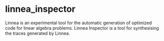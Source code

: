 # linnea_inspector
Linnea is an experimental tool for the automatic generation of optimized code for linear algebra problems. Linnea Inspector is a tool for synthesising the traces generated by Linnea. 
